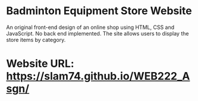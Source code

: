 # Badminton Equipment Store Website
An original front-end design of an online shop using HTML, CSS and JavaScript. No back end implemented. The site allows users to display the store items by category.

# Website URL: https://slam74.github.io/WEB222_Asgn/
